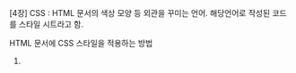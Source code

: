 [4장] 
CSS : HTML 문서의 색상 모양 등 외관을 꾸미는 언어. 해당언어로 작성된 코드를 스타일 시트라고 함.

HTML 문서에 CSS 스타일을 적용하는 방법
1. <style> 태그: HTML <head> 태그 내부에 <style> 태그를 사용하여 웹 페이지 전체에 적용될 스타일을 작성
2. style 속성: 개별 HTML 태그에 style 속성을 추가하여 해당 태그에만 스타일을 직접 적용
3. 외부 스타일 시트 파일: 스타일 규칙을 별도의 .css 파일로 저장한 뒤, <link> 태그나 @import를 이용해 HTML 문서로 불러와 적용

(CSS 규칙)

1. 상속: 자식 태그는 특별히 지정하지 않으면 부모 태그의 스타일을 상속는다
2. 스타일 합치기와 오버라이딩: 여러 스타일이 하나의 태그에 적용될 때, 모든 스타일이 합쳐지며 동일한 속성은 우선순위가 높은 스타일로 덮어쓰기된다
3. 우선순위: style 속성 > <style> 태그 > 외부 CSS 파일 > 브라우저 기본 스타일 순으로 높다.

(셀렉터)
1. 태그 이름 셀렉터: h3, li 등 태그 이름을 직접 사용한다.
2. class 셀렉터: .클래스명 형태로 작성하며, 여러 태그를 그룹으로 묶어 스타일을 적용할 때 유용하다.
3. id 셀렉터: #아이디명 형태로 작성하며, 특정 태그 하나에만 고유한 스타일을 적용할 때 적합하다.
4. 자식/자손 셀렉터: div > strong (자식), ul strong (자손)과 같이 부모-자식 관계를 이용해 선택한다.
5. 전체 셀렉터: * 문자를 사용하여 페이지의 모든 태그에 스타일을 적용한다
6. 속성 셀렉터: input[type=text]처럼 태그의 특정 속성을 기준으로 선택한다.
7. 가상 클래스 셀렉터: :hover (마우스 올렸을 때), :focus (포커스 받았을 때), :first-letter (첫 글자) 등 특정 조건이나 상황에서 스타일을 적용한다.

(텍스트 및 폰트)
1. 색상 표현: 색 이름, 16진수 코드, rgb 함수 세 가지 방식으로 색을 지정할 수 있다. 글자색, 배경색 등의 속성이 있다
2. 텍스트 속성: text-align 정렬, text-decoration 밑줄 , text-indent - 들여쓰기등을 사용해 텍스트를 꾸밀 수 있다
3. 폰트 속성: font-family 글꼴, font-size 크기, font-weight 굵기, font-style 스타일 등을 제어할 수 있으며, 이를 한번에 지정하는 단축 프로퍼티 font가 있다.

(박스 모델)
모든 HTML 요소는 콘텐츠, 패딩, 테두리, 여백으로 구성된 사각형 박스로 다루어진다.
• 콘텐츠(Content): 텍스트나 이미지가 표시되는 영역.
• 패딩(Padding): 콘텐츠와 테두리 사이의 내부 여백.
• 테두리(Border): 패딩을 둘러싸는 선
• 여백(Margin): 테두리 바깥쪽 영역으로, 다른 요소와의 간격
• 테두리 꾸미기: border-radius로 모서리를 둥글게 만들거나 , 
border-image를 사용해 이미지로 테두리를 꾸민다.

(배경 및 효과)
• 배경: background-color, background-image, background-repeat, background-position, background-size 등의 속성을 이용해 태그의 배경을 꾸밀 수 있다.
• 그림자 효과: text-shadow는 텍스트에 , 
box-shadow는 박스 요소 전체에 그림자 효과를 적용한다.
• 마우스 커서: cursor 프로퍼티를 사용하여 HTML 태그 위에 마우스가 위치할 때 커서 모양을 변경할 수 있다.

[5장]
배치(Layout)
• display 프로퍼티: HTML 요소가 화면에 어떻게 보여질지 유형을 제어한다.
• block: 한 줄 전체를 차지하며, width와 height 지정이 가능하다
• inline: 줄의 일부만 차지하고, width와 height 지정이 불가능하다
• inline-block: inline처럼 배치되지만 width, height, margin 등 block 속성을 가진다.
• none: 요소를 화면에서 완전히 사라지게 한다.
• position 프로퍼티: 요소의 배치 방식을 결정한다.
• static: 기본값으로, 일반적인 문서 흐름에 따라 배치된다
• relative: 원래 위치를 기준으로 top, left 등을 이용해 상대적으로 이동한다
• absolute: 가장 가까운 위치 지정된 조상 요소를 기준으로 절대 위치에 배치된다
• fixed: 브라우저 창을 기준으로 고정된 위치에 배치되어 스크롤해도 움직이지 않는다
• float 프로퍼티: 요소를 왼쪽이나 오른쪽으로 띄워 텍스트가 주변을 감싸게 만든다.
• z-index 프로퍼티: 위치가 지정된 요소들이 겹칠 때 쌓이는 순서를 제어한다. 숫자가 높을수록 위에 나타난다.
• visibility와 overflow:
• visibility: hidden: 요소를 숨기지만 차지하던 공간은 그대로 남겨둔다
• overflow: 콘텐츠가 요소의 박스보다 클 때 처리 방법을 지정한다

( 리스트, 표, 폼)
• 리스트 꾸미기: list-style-type으로 마커 종류를 변경하거나 , 
list-style-image로 마커를 이미지로 지정할 수 있다.
• 표 꾸미기: border-collapse: collapse로 이중 테두리를 합치고 , 
:nth-child(even)과 같은 가상 클래스 셀렉터를 이용해 줄무늬 표를 만들 수 있습니다. 또한 
:hover를 사용해 마우스를 올렸을 때 행의 배경색을 바꿀 수 있습니다.
• 폼 꾸미기: 속성 셀렉터(input[type=text])와 가상 클래스(:hover, :focus)를 조합하여 사용자의 입력 상태에 따라 폼 요소의 스타일을 동적으로 변경할 수 있다

(동적 효과)
• 애니메이션: @keyframes 규칙으로 시간 흐름에 따른 스타일 변화를 정의한 후, animation 관련 속성을 통해 요소에 적용하여 복잡한 움직임을 만든다
전환: 요소의 CSS 속성값이 변경될 때 일정 시간에 걸쳐 부드럽게 변화하는 효과를 준다

• 변환: 요소를 기하학적으로 변형시킨다
• rotate(): 회전.
• scale(): 확대 또는 축소.
• skew(): 기울임.
